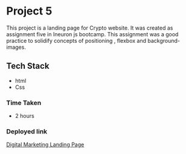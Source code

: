 # Project 5
This project is a landing page for Crypto website. It was created as assignment five in Ineuron js bootcamp. This assignment was a good practice to solidify concepts of positioning , flexbox
and background-images.

## Tech Stack
- html
- Css

### Time Taken  
- 2 hours

### Deployed link


[Digital Marketing Landing Page](https://digital-marketing-landing-page12.netlify.app/)
